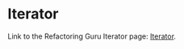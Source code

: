 # Iterator

Link to the Refactoring Guru Iterator page: [Iterator](https://refactoring.guru/design-patterns/iterator).

